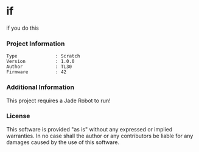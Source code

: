 if
================

if you do this

### Project Information
```
Type              : Scratch
Version           : 1.0.0
Author            : TL30
Firmware          : 42
```

### Additional Information
This project requires a Jade Robot to run!

### License
This software is provided "as is" without any expressed or implied warranties.  In no case shall the author or any contributors be liable for any damages caused by the use of this software.

